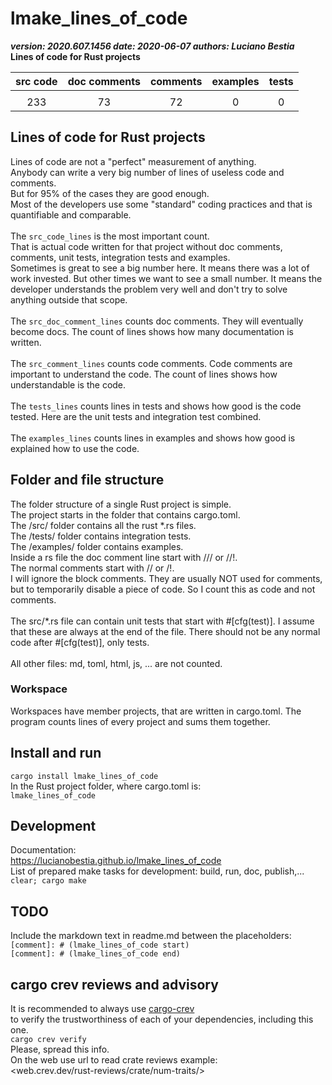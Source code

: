 # lmake_lines_of_code  

[comment]: # (lmake_readme cargo.toml data start)
***version: 2020.607.1456  date: 2020-06-07 authors: Luciano Bestia***  
**Lines of code for Rust projects**

[comment]: # (lmake_readme cargo.toml data end)

| src code | doc comments | comments | examples | tests |
| :------: | :----------: | :------: | :------: | :---: |
|      |            |        |         |     |
|   233    |      73      |    72    |    0     |   0   |

## Lines of code for Rust projects

Lines of code are not a "perfect" measurement of anything.\
Anybody can write a very big number of lines of useless code and comments.\
But for 95% of the cases they are good enough.\
Most of the developers use some "standard" coding practices and that is quantifiable and comparable.\
\
The `src_code_lines` is the most important count.\
That is actual code written for that project without  doc comments, comments, unit tests, integration tests and examples.\
Sometimes is great to see a big number here. It means there was a lot of work invested. But other times we want to see a small number. It means the developer understands the problem very well and don't try to solve anything outside that scope.\
\
The `src_doc_comment_lines` counts doc comments. They will eventually become docs. The count of lines shows how many documentation is written.\
\
The `src_comment_lines` counts code comments. Code comments are important to understand the code. The count of lines shows how understandable is the code.\
\
The `tests_lines` counts lines in tests and shows how good is the code tested. Here are the unit tests and integration test combined.\
\
The `examples_lines` counts lines in examples and shows how good is explained how to use the code.  

## Folder and file structure

The folder structure of a single Rust project is simple.\
The project starts in the folder that contains cargo.toml.\
The /src/ folder contains all the rust \*.rs files.\
The /tests/ folder contains integration tests.\
The /examples/ folder contains examples.\
Inside a rs file the doc comment line start with /// or //!.\
The normal comments start with // or /!.\
I will ignore the block comments. They are usually NOT used for comments, but to temporarily disable a piece of code. So I count this as code and not comments.\
\
The src/\*.rs file can contain unit tests that start with #[cfg(test)]. I assume that these are always at the end of the file. There should not be any normal code after #[cfg(test)], only tests.\
\
All other files: md, toml, html, js, ... are not counted.  

### Workspace

Workspaces have member projects, that are written in cargo.toml. The program counts lines of every project and sums them together.  

## Install and run

`cargo install lmake_lines_of_code`  
In the Rust project folder, where cargo.toml is:  
`lmake_lines_of_code`

## Development

Documentation:\
<https://lucianobestia.github.io/lmake_lines_of_code>\
List of prepared make tasks for development: build, run, doc, publish,...\
`clear; cargo make`  

## TODO

Include the markdown text in readme.md between the placeholders:  
`[comment]: # (lmake_lines_of_code start)`  
`[comment]: # (lmake_lines_of_code end)`  

## cargo crev reviews and advisory

It is recommended to always use [cargo-crev](https://github.com/crev-dev/cargo-crev)\
to verify the trustworthiness of each of your dependencies, including this one.\
`cargo crev verify`\
Please, spread this info.\
On the web use url to read crate reviews example:\
<web.crev.dev/rust-reviews/crate/num-traits/>  
